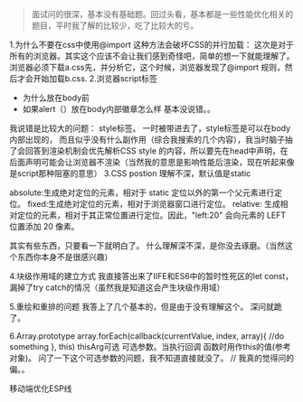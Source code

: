 > 面试问的很深，基本没有基础题。回过头看，基本都是一些性能优化相关的题目，平时我了解的比较少，吃了比较大的亏。

1.为什么不要在css中使用@import
这种方法会破坏CSS的并行加载：
这次是对于所有的浏览器。其实这个应该不会让我们感到奇怪吧，简单的想一下就能理解了。浏览器必须下载a.css先，并分析它，这个时候，浏览器发现了@import 规则，然后才会开始加载b.css.
2.浏览器script标签
- 为什么放在body前
- 如果alert（）放在body内部徽章怎么样
基本没说错。。

我说错是比较大的问题：
style标签。
一时被带进去了，style标签是可以在body内部出现的，
而且似乎没有什么副作用（综合我搜索的几个内容），我当时脑子抽了会回答到渲染机制会优先解析CSS style 的内容，所以要先在head中声明，在后面声明可能会让浏览器不渲染（当然我的意思是影响性能后渲染，现在听起来像是script那种阻塞的意思）
3.CSS postion
理解不深，默认值是static

absolute:生成绝对定位的元素，相对于 static 定位以外的第一个父元素进行定位。
fixed:生成绝对定位的元素，相对于浏览器窗口进行定位。
relative:	生成相对定位的元素，相对于其正常位置进行定位。因此，"left:20" 会向元素的 LEFT 位置添加 20 像素。

其实有些东西，只要看一下就明白了。
什么理解深不深，是你没去琢磨。（当然这个东西你本身不是很感兴趣）

4.块级作用域的建立方式
我直接答出来了IIFE和ES6中的暂时性死区的let const，
漏掉了try catch的情况（虽然我是知道这会产生块级作用域）

5.重绘和重排的问题
我答上了几个基本的，但是由于没有理解这个。
深问就跪了。

6.Array.prototype
array.forEach(callback(currentValue, index, array){
    //do something
}, this)
thisArg可选
可选参数。当执行回调 函数时用作this的值(参考对象)。
问了一下这个可选参数的问题，我不知道直接就没了。
// 我真的觉得问的偏。。


移动端优化ESP线
